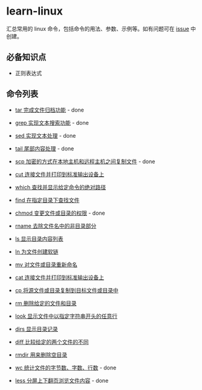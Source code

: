# learn-linux

汇总常用的 linux 命令，包括命令的用法、参数、示例等。如有问题可在 [issue](https://github.com/wupengFEX/learn-linux/issues) 中创建。

## 必备知识点

- 正则表达式

## 命令列表

- [tar 完成文件归档功能](./src/tar.md) - done

- [grep 实现文本搜索功能](./src/grep.md) - done

- [sed 实现文本处理](./src/sed.md) - done

- [tail 尾部内容处理](./src/tail.md) - done

- [scp 加密的方式在本地主机和远程主机之间复制文件](./src/scp.md) - done

- [cut 连接文件并打印到标准输出设备上](./src/cut.md)

- [which 查找并显示给定命令的绝对路径](./src/which.md)

- [find 在指定目录下查找文件](./src/find.md)

- [chmod 变更文件或目录的权限](./src/chmod.md) - done

- [rname 去除文件名中的非目录部分](./src/rname.md)

- [ls 显示目录内容列表](./src/ls.md)

- [ln 为文件创建软链](./src/ln.md)

- [mv 对文件或目录重新命名](./src/mv.md)

- [cat 连接文件并打印到标准输出设备上](./src/cat.md)

- [cp 将源文件或目录复制到目标文件或目录中](./src/cp.md)

- [rm 删除给定的文件和目录](./src/rm.md)

- [look 显示文件中以指定字符串开头的任意行](./src/look.md)

- [dirs 显示目录记录](./src/dirs.md)

- [diff 比较给定的两个文件的不同](./src/diff.md)

- [rmdir 用来删除空目录](./src/rmdir.md)

- [wc 统计文件的字节数、字数、行数](./src/wc.md) - done

- [less 分屏上下翻页浏览文件内容](./src/less.md) - done
